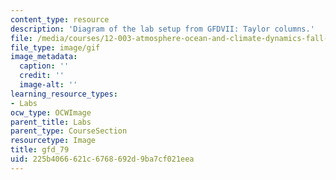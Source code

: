 ```yaml
---
content_type: resource
description: 'Diagram of the lab setup from GFDVII: Taylor columns.'
file: /media/courses/12-003-atmosphere-ocean-and-climate-dynamics-fall-2008/225b4066621c6768692d9ba7cf021eea_gfd_79.gif
file_type: image/gif
image_metadata:
  caption: ''
  credit: ''
  image-alt: ''
learning_resource_types:
- Labs
ocw_type: OCWImage
parent_title: Labs
parent_type: CourseSection
resourcetype: Image
title: gfd_79
uid: 225b4066-621c-6768-692d-9ba7cf021eea
---
```

